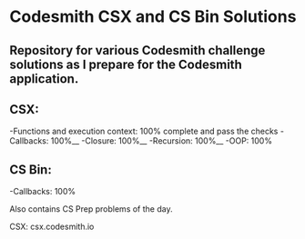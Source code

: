 # Codesmith CSX and CS Bin Solutions
## Repository for various Codesmith challenge solutions as I prepare for the Codesmith application.

## CSX:
-Functions and execution context: 100% complete and pass the checks
-Callbacks: 100%__
-Closure: 100%__
-Recursion: 100%__
-OOP: 100%

## CS Bin:
-Callbacks: 100%

Also contains CS Prep problems of the day.

CSX: csx.codesmith.io
